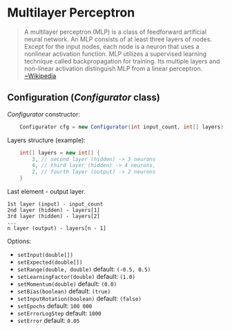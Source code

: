 
# Multilayer Perceptron
  
> A multilayer perceptron (MLP) is a class of feedforward artificial neural network. An MLP consists of at least three layers of nodes. Except for the input nodes, each node is a neuron that uses a nonlinear activation function. MLP utilizes a supervised learning technique called backpropagation for training. Its multiple layers and non-linear activation distinguish MLP from a linear perceptron. [~Wikipedia](https://en.wikipedia.org/wiki/Multilayer_perceptron)
#####
## Configuration (*Configurator* class)
*Configurator* constructor:
```java
    Configurator cfg = new Configurator(int input_count, int[] layers);
```

Layers structure (example):
```java
    int[] layers = new int[] {
	    3, // second layer (hidden) -> 3 neurons
	    4, // third layer (hidden) -> 4 neurons,
	    2, // fourth layer (output) -> 2 neurons
    }
```
Last element - output layer.

    1st layer (input) - input_count
    2nd layer (hidden) - layers[1]
    3rd layer (hidden) - layers[2]
    ...
    n layer (output) - layers[n - 1]
Options:

 - `setInput(double[])`
 - `setExpected(double[])`
 - `setRange(double, double)` default: `(-0.5, 0.5)`
 - `setLearningFactor(double)` default: `(1.0)`
 - `setMomentum(double)` default: `(0.0)`
 - `setBias(boolean)` default: `(true)`
 - `setInputRotation(boolean)` default: `(false)`
 - `setEpochs` default: `100 000`
 - `setErrorLogStep` default: `1000`
 - `setError` default: `0.05`
